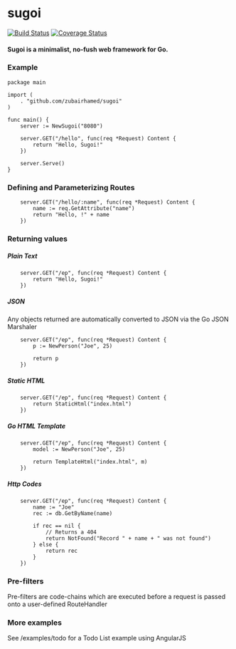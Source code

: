 # sugoi
[![Build Status](https://drone.io/github.com/zubairhamed/sugoi/status.png)](https://drone.io/github.com/zubairhamed/sugoi/latest)
[![Coverage Status](https://coveralls.io/repos/zubairhamed/sugoi/badge.svg?branch=master)](https://coveralls.io/r/zubairhamed/sugoi?branch=master)

#### Sugoi is a minimalist, no-fush web framework for Go.

### Example
```
package main

import (
	. "github.com/zubairhamed/sugoi"
)

func main() {
	server := NewSugoi("8080")
	
	server.GET("/hello", func(req *Request) Content {
		return "Hello, Sugoi!"
	})
	
	server.Serve()
}
```

### Defining and Parameterizing Routes
```
	server.GET("/hello/:name", func(req *Request) Content {
		name := req.GetAttribute("name")
		return "Hello, !" + name
	})

```

### Returning values

##### Plain Text
```
	server.GET("/ep", func(req *Request) Content {
		return "Hello, Sugoi!"
	})

```

##### JSON

Any objects returned are automatically converted to JSON via the Go JSON Marshaler

``` 
	server.GET("/ep", func(req *Request) Content {
		p := NewPerson("Joe", 25)
		
		return p
	})

```

##### Static HTML
```
	server.GET("/ep", func(req *Request) Content {
		return StaticHtml("index.html")
	})
```

##### Go HTML Template
```
	server.GET("/ep", func(req *Request) Content {
		model := NewPerson("Joe", 25)
	
		return TemplateHtml("index.html", m)
	})
```

##### Http Codes
```
	server.GET("/ep", func(req *Request) Content {
		name := "Joe"
		rec := db.GetByName(name)
		
		if rec == nil {
			// Returns a 404
			return NotFound("Record " + name + " was not found") 	
		} else {
			return rec
		}
	})
```

### Pre-filters
Pre-filters are code-chains which are executed before a request is passed onto a user-defined RouteHandler

### More examples
See /examples/todo for a Todo List example using AngularJS





